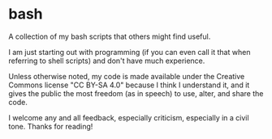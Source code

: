 # bash
A collection of my bash scripts that others might find useful.

I am just starting out with programming (if you can even call it that when referring to shell scripts) and don't have much experience. 

Unless otherwise noted, my code is made available under the Creative Commons license "CC BY-SA 4.0" because I think I understand it, and it gives the public the most freedom (as in speech) to use, alter, and share the code.

I welcome any and all feedback, especially criticism, especially in a civil tone. Thanks for reading!
